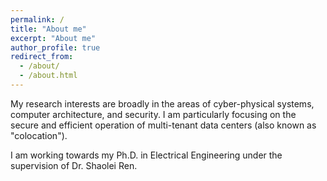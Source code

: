 ```yaml
---
permalink: /
title: "About me"
excerpt: "About me"
author_profile: true
redirect_from:
  - /about/
  - /about.html
---
```



My research interests are broadly in the areas of cyber-physical systems, computer architecture, and security. I am particularly focusing on the secure and efficient operation of multi-tenant data centers (also known as "colocation").

I am working towards my Ph.D. in Electrical Engineering under the supervision of Dr. Shaolei Ren.
